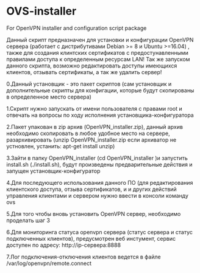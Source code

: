 # OVS-installer
For OpenVPN installer and configuration script package

Данный скрипт предназначен для установки и конфигурации OpenVPN сервера (работает с дистрибутивами Debian >= 8 и Ubuntu >=16.04) , 
также для создания клинтских сертификатов с предостунавленными правилами доступа
к определенным ресурсам LAN!
Так же запуском данного скрипта, возможно редактировать доступы имеющихся клиентов,
отзывать сертификаты, а так же удалить сервер!

0.Данный установщик - это пакет скриптов (сам установщик и дополнительные скрипты для конфигации, которые будут скопированы в определенное место сервера)

1.Скрипт нужно запускать от имени пользователя с правами root и отвечать на вопросы по ходу исполнения установщика-конфигуратора

2.Пакет упакован в zip архив (OpenVPN_installer.zip), данный архив необходимо скопировать в любое удобное место на сервере, разархивировать (unzip OpenVPN_installer.zip 
если архиватор не устновлен, устанить: apt-get install unzip)

3.Зайти в папку OpenVPN_installer (cd OpenVPN_installer )и запустить install.sh (./install.sh), будут произведены предварительные действия и запущен установщик-конфигуратор

4.Для последующего использования данного ПО (для редактирования клиентского доступа, отзыва сертификатов, и и других действий управления клиентами и сервером нужно ввести в консоли команду ovs

5.Для того чтобы вновь установить OpenVPN сервер, необходимо проделать шаг 3 

6.Для мониторинга статуса openvpn сервера (статус сервера и статус подключенных клиентов), предусмотрен веб инстумент, сервис доступен по адресу:
http://ip-сервера:8888

7.Лог подключения-отключения клиентов ведется в файле /var/log/openvpn/remote.connect
